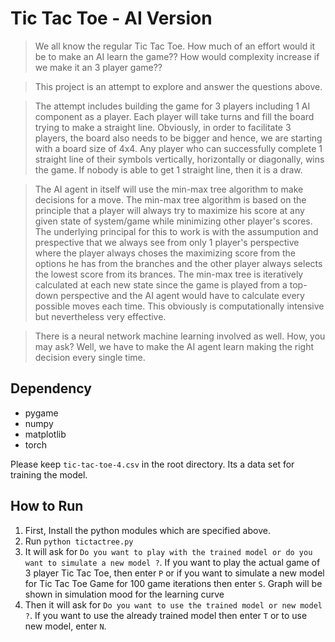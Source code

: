 # Tic Tac Toe - AI Version

>   We all know the regular Tic Tac Toe. How much of an effort would it be to make an AI learn the game?? How would complexity increase if we make it an 3 player game??
  
>   This project is an attempt to explore and answer the questions above.
  
>   The attempt includes building the game for 3 players including 1 AI component as a player. Each player will take turns and fill the board trying to make a straight line. Obviously, in order to facilitate 3 players, the board also needs to be bigger and hence, we are starting with a board size of 4x4. Any player who can successfully complete 1 straight line of their symbols vertically, horizontally or diagonally, wins the game. If nobody is able to get 1 straight line, then it is a draw.

>   The AI agent in itself will use the min-max tree algorithm to make decisions for a move. The min-max tree algorithm is based on the principle that a player will always try to maximize his score at any given state of system/game while minimizing other player's scores. The underlying principal for this to work is with the assumpution and prespective that we always see from only 1 player's perspective where the player always choses the maximizing score from the options he has from the branches and the other player always selects the lowest score from its brances. The min-max tree is iteratively calculated at each new state since the game is played from a top-down perspective and the AI agent would have to calculate every possible moves each time. This obviously is computationally intensive but nevertheless very effective. 

>   There is a neural network machine learning involved as well. How, you may ask? Well, we have to make the AI agent learn making the right decision every single time. 


## Dependency

- pygame
- numpy
- matplotlib
- torch

Please keep ```tic-tac-toe-4.csv``` in the root directory. Its a data set for training the model.

## How to Run

1. First, Install the python modules which are specified above.
2. Run ```python tictactree.py```
3. It will ask for ```Do you want to play with the trained model or do you want to simulate a new model ?```. If you want to play the actual game of 3 player Tic Tac Toe, then enter ```P``` or if you want to simulate a new model for Tic Tac Toe Game for 100 game iterations then enter ```S```. Graph will be shown in simulation mood for the learning curve
4. Then it will ask for ```Do you want to use the trained model or new model ?```. If you want to use the already trained model then enter ```T``` or to use new model, enter ```N```.
